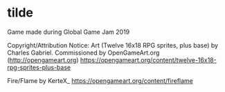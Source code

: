 # tilde
Game made during Global Game Jam 2019

Copyright/Attribution Notice:
Art (Twelve 16x18 RPG sprites, plus base) by Charles Gabriel. Commissioned by OpenGameArt.org (http://opengameart.org)
https://opengameart.org/content/twelve-16x18-rpg-sprites-plus-base

Fire/Flame by KerteX_ https://opengameart.org/content/fireflame
